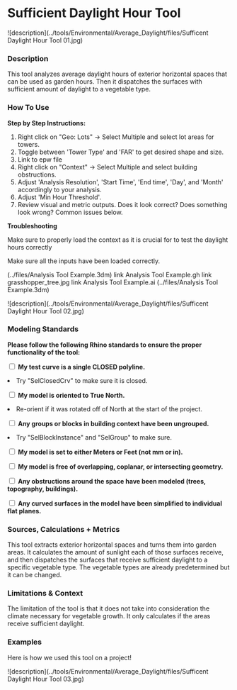 # Sufficient Daylight Hour Tool
<!--add your title on the first line above-->

<!--add your summary image here, try to make it explanatory of what the tool does, not just what the output looks like. For example, exposure a part of the analysis geometry. An animated GIF can also be used to explain how the tool is working-->

![description](../tools/Environmental/Average_Daylight/files/Sufficent Daylight Hour Tool 01.jpg)

<!-- ![description of image](XIM-GSAPP-Fa20/src/tools/Environmental/Average_Daylight/files/Sufficent Daylight Hour Tool 01.jpg) -->

### Description

<!--add your description below-->

This tool analyzes average daylight hours of exterior horizontal spaces that can be used as garden hours. Then it dispatches the surfaces with sufficient amount of daylight to a vegetable type.

### How To Use

<b>Step by Step Instructions:</b>

1. Right click on "Geo: Lots" -> Select Multiple and select lot areas for towers.
2. Toggle between 'Tower Type' and 'FAR' to get desired shape and size.
2. Link to epw file
2. Right click on "Context" -> Select Multiple and select building obstructions.
3. Adjust 'Analysis Resolution', 'Start Time', 'End time', 'Day', and 'Month' accordingly to your analysis.
5. Adjust 'Min Hour Threshold'.
6. Review visual and metric outputs. Does it look correct? Does something look wrong? Common issues below.


<b> Troubleshooting </b>

Make sure to properly load the context as it is crucial for to test the daylight hours correctly

Make sure all the inputs have been loaded correctly.

<!--add a list your downloadable links below with "link " appended to the beginning. You should have sample rhino + grasshopper files and a legend-->

(../files/Analysis Tool Example.3dm)
link Analysis Tool Example.gh
link grasshopper_tree.jpg
link Analysis Tool Example.ai
(../files/Analysis Tool Example.3dm)

![description](../tools/Environmental/Average_Daylight/files/Sufficent Daylight Hour Tool 02.jpg)

<!-- ![description of image](XIM-GSAPP-Fa20/src/tools/Environmental/Average_Daylight/files/Sufficent Daylight Hour Tool 02.jpg) -->

### Modeling Standards
<!--Revise for specific modeling requirements for you analysis to run properly. If useful, add an image of properly vs improperly model geometry-->
<b>Please follow the following Rhino standards to ensure the proper functionality of the tool: </b>


<input type="checkbox"> <b>My test curve is a single CLOSED polyline.</b>

  <li>Try "SelClosedCrv" to make sure it is closed.</li>

<input type="checkbox"> <b>My model is oriented to True North.</b>

  <li>Re-orient if it was rotated off of North at the start of the project.</li>

<input type="checkbox"> <b>Any groups or blocks in building context have been ungrouped.</b>

  <li>Try "SelBlockInstance" and "SelGroup" to make sure.</li>

<input type="checkbox"> <b>My model is set to either Meters or Feet (not mm or in).</b> <br>

<input type="checkbox"> <b>My model is free of overlapping, coplanar, or intersecting geometry.</b><br>

<input type="checkbox"> <b>Any obstructions around the space have been modeled (trees, topography, buildings).</b><br>

<input type="checkbox"> <b>Any curved surfaces in the model have been simplified to individual flat planes.</b><br>


### Sources, Calculations + Metrics
<!--add text and/or images for any sources for you metrics, calculations & equations, assumptions and specific metric output-->
This tool extracts exterior horizontal spaces and turns them into garden areas. It calculates the amount of sunlight each of those surfaces receive, and then dispatches the surfaces that receive sufficient daylight to a specific vegetable type. The vegetable types are already predetermined but it can be changed.

### Limitations & Context
<!--add text and/or images that expose potential for bias by stating limitations (ie what does this tool not do,) and the context in which it was created.-->

The limitation of the tool is that it does not take into consideration the climate necessary for vegetable growth. It only calculates if the areas receive sufficient daylight.

### Examples
<!--add images and text to describe a use case below-->
Here is how we used this tool on a project!

![description](../tools/Environmental/Average_Daylight/files/Sufficent Daylight Hour Tool 03.jpg)

<!-- ![description of image](XIM-GSAPP-Fa20/src/tools/Environmental/Average_Daylight/files/Sufficent Daylight Hour Tool 03.jpg) -->
